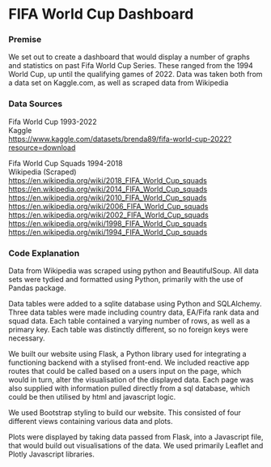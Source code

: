 # FIFA World Cup Dashboard

### Premise

We set out to create a dashboard that would display a number of graphs and statistics on past Fifa World Cup Series. These ranged from the 1994 World Cup, up until the qualifying games of 2022. Data was taken both from a data set on Kaggle.com, as well as scraped data from Wikipedia

### Data Sources

Fifa World Cup 1993-2022  
Kaggle  
https://www.kaggle.com/datasets/brenda89/fifa-world-cup-2022?resource=download 

Fifa World Cup Squads 1994-2018  
Wikipedia (Scraped)  
https://en.wikipedia.org/wiki/2018_FIFA_World_Cup_squads 
https://en.wikipedia.org/wiki/2014_FIFA_World_Cup_squads 
https://en.wikipedia.org/wiki/2010_FIFA_World_Cup_squads 
https://en.wikipedia.org/wiki/2006_FIFA_World_Cup_squads 
https://en.wikipedia.org/wiki/2002_FIFA_World_Cup_squads 
https://en.wikipedia.org/wiki/1998_FIFA_World_Cup_squads 
https://en.wikipedia.org/wiki/1994_FIFA_World_Cup_squads 

### Code Explanation

Data from Wikipedia was scraped using python and BeautifulSoup.
All data sets were tydied and formatted using Python, primarily with the use of Pandas package.

Data tables were added to a sqlite database using Python and SQLAlchemy. Three data tables were made including country data, EA/Fifa rank data and squad data. Each table contained a varying number of rows, as well as a primary key. Each table was distinctly different, so no foreign keys were necessary.

We built our website using Flask, a Python library used for integrating a functioning backend with a stylised front-end.
We included reactive app routes that could be called based on a users input on the page, which would in turn, alter the visualisation of the displayed data.
Each page was also supplied with information pulled directly from a sql database, which could be then utilised by html and javascript logic.

We used Bootstrap styling to build our website. This consisted of four different views containing various data and plots. 

Plots were displayed by taking data passed from Flask, into a Javascript file, that would build out visualisations of the data. We used primarily Leaflet and Plotly Javascript libraries.









